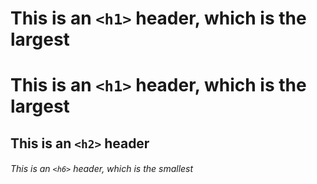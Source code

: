 # This is an `<h1>` header, which is the largest
# This is an `<h1>` header, which is the largest

## This is an `<h2>` header

###### This is an `<h6>` header, which is the smallest
